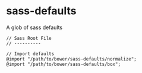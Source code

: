sass-defaults
=============

A glob of sass defaults

```
// Sass Root File
// ----------

// Import defaults
@import "/path/to/bower/sass-defaults/normalize";
@import "/path/to/bower/sass-defaults/box";
```
